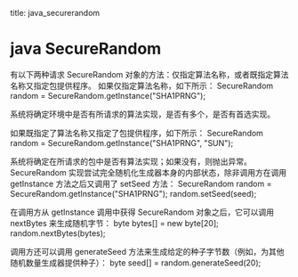 title: java_securerandom 

#  java SecureRandom 
有以下两种请求 SecureRandom 对象的方法：仅指定算法名称，或者既指定算法名称又指定包提供程序。
如果仅指定算法名称，如下所示：
SecureRandom random = SecureRandom.getInstance("SHA1PRNG");
 
系统将确定环境中是否有所请求的算法实现，是否有多个，是否有首选实现。
 
如果既指定了算法名称又指定了包提供程序，如下所示：
SecureRandom random = SecureRandom.getInstance("SHA1PRNG", "SUN");
 
系统将确定在所请求的包中是否有算法实现；如果没有，则抛出异常。
SecureRandom 实现尝试完全随机化生成器本身的内部状态，除非调用方在调用 getInstance 方法之后又调用了 setSeed 方法：
SecureRandom random = SecureRandom.getInstance("SHA1PRNG");
random.setSeed(seed);
 
在调用方从 getInstance 调用中获得 SecureRandom 对象之后，它可以调用 nextBytes 来生成随机字节：
byte bytes[] = new byte[20];
random.nextBytes(bytes);
 
调用方还可以调用 generateSeed 方法来生成给定的种子字节数（例如，为其他随机数量生成器提供种子）：
byte seed[] = random.generateSeed(20);